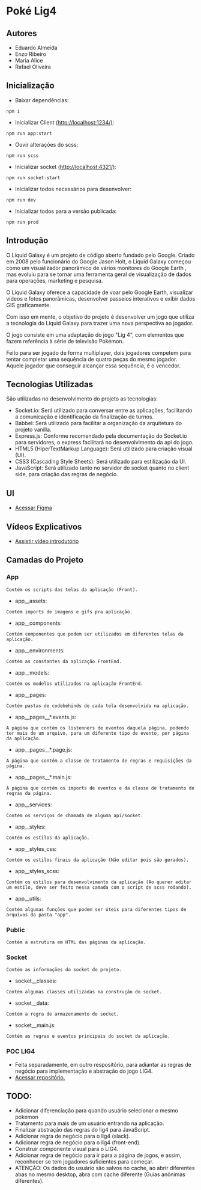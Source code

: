 # Poké Lig4

## Autores
- Eduardo Almeida
- Enzo Ribeiro
- Maria Alice
- Rafael Oliveira

## Inicialização
- Baixar dependências:
```
npm i
```
- Inicializar Client <a href="http://localhost:1234/" target="_blank">(http://localhost:1234/)</a>:
```
npm run app:start
```
- Ouvir alterações do scss:
```
npm run scss
```
- Inicializar socket <a href="http://localhost:4321/" target="_blank">(http://localhost:4321/)</a>:
```
npm run socket:start
```
- Inicializar todos necessários para desenvolver:
```
npm run dev
```
- Inicializar todos para a versão publicada:
```
npm run prod
```

## Introdução

O Liquid Galaxy é um projeto de código aberto fundado pelo Google. Criado em 2008 pelo funcionário do Google Jason Holt, o Liquid Galaxy começou como um visualizador panorâmico de vários monitores do Google Earth , mas evoluiu para se tornar uma ferramenta geral de visualização de dados para operações, marketing e pesquisa.

O Liquid Galaxy oferece a capacidade de voar pelo Google Earth, visualizar vídeos e fotos panorâmicas, desenvolver passeios interativos e exibir dados GIS graficamente.

Com isso em mente, o objetivo do projeto é desenvolver um jogo que utiliza a tecnologia do Liquid Galaxy para trazer uma nova perspectiva ao jogador.

O jogo consiste em uma adaptação do jogo "Lig 4", com elementos que fazem referência à série de televisão Pokémon. 

Feito para ser jogado de forma multiplayer, dois jogadores competem para tentar completar uma sequência de quatro peças do mesmo jogador. Aquele jogador que conseguir alcançar essa sequência, é o vencedor. 

## Tecnologias Utilizadas

São utilizadas no desenvolvimento do projeto as tecnologias:
- Socket.io: Será utilizado para conversar entre as aplicações, facilitando a comunicação e
identificação da finalização de turnos.
- Babbel: Será utilizado para facilitar a organização da arquitetura do projeto vanilla.
- Express.js: Conforme recomendado pela documentação do Socket.io para servidores, o express
facilitará no desenvolvimento da api do jogo.
- HTML5 (HiperTextMarkup Language): Será utilizado para criação visual (UI).
- CSS3 (Cascading Style Sheets): Será utilizado para estilização da UI.
- JavaScript: Será utilizado tanto no servidor do socket quanto no client side, para criação
das regras de negócio.

## UI

- <a href="https://www.figma.com/file/3lGnnmRdDA0C9aCvnwBAnV/PA?node-id=0%3A1" target="_blank">Acessar Figma</a>
## Vídeos Explicativos

- <a href="https://www.youtube.com/watch?v=PqwXqrwFPnE" target="_blank">Assistir vídeo introdutório</a>

## Camadas do Projeto

### App
```
Contém os scripts das telas da aplicação (Front).
```
- app__assets: 
```
Contém imports de imagens e gifs pra aplicação.
```
- app__components: 
```
Contém componentes que podem ser utilizados em diferentes telas da aplicação.
```
- app__environments: 
```
Contém as constantes da aplicação FrontEnd.
```
- app__models: 
```
Contém os modelos utilizados na aplicação FrontEnd.
```
- app__pages: 
```
Contém pastas de codebehinds de cada tela desenvolvida na aplicação.
```
- app__pages__*.events.js: 
```
A página que contém os listenners de eventos daquela página, podendo ter mais de um arquivo, para um diferente tipo de evento, por página da aplicação.
```
- app__pages__*.page.js: 
```
A página que contém a classe de tratamento de regras e requisições da página.
```
- app__pages__*.main.js: 
```
A página que contém os imports de eventos e da classe de tratamento de regras da página.
```
- app__services: 
```
Contém os serviços de chamada de alguma api/socket.
```
- app__styles: 
```
Contém os estilos da aplicação.
```
- app__styles_css: 
```
Contém os estilos finais da aplicação (Não editar pois são gerados).
```
- app__styles_scss: 
```
Contém os estilos para desenvolvimento da aplicação (Ao querer editar um estilo, deve ser feito nessa camada com o script de scss rodando).
```
- app__utils: 
```
Contém algumas funções que podem ser úteis para diferentes tipos de arquivos da pasta "app".
```
### Public
```
Contém a estrutura em HTML das páginas da aplicação.
```
### Socket
```
Contém as informações do socket do projeto.
```
- socket__classes: 
```
Contém algumas classes utilizadas na construção do socket.
```
- socket__data: 
```
Contém a regra de armazenamento do socket.
```
- socket__main.js: 
```
Contém as regras e eventos principais do socket da aplicação.
```
### POC LIG4
- Feita separadamente, em outro respositório, para adiantar as regras de negócio para implementação e abstração do jogo LIG4.
- <a href="https://github.com/rafaelos-git/logica_lig4" target="_blank">Acessar repositório.</a>

## TODO:
- Adicionar diferenciação para quando usuário selecionar o mesmo pokemon
- Tratamento para mais de um usuário entrando na aplicação.
- Finalizar abstração das regras do lig4 para JavaScript.
- Adicionar regra de negócio para o lig4 (slack).
- Adicionar regra de negócio para o lig4 (front-end).
- Construir componente visual para o LIG4.
- Adicionar regra de negócio para ir para a página de jogos, e assim, reconhecer se tem jogadores suficientes para começar.
- ATENÇÃO: Os dados do usuário são salvos no cache, ao abrir diferentes abas no mesmo desktop, abra com cache diferente (Guias anônimas diferentes).
